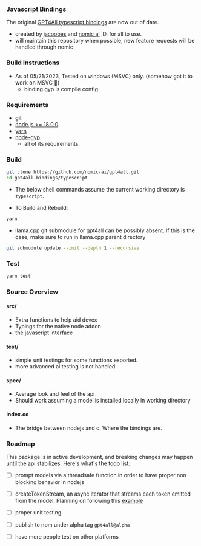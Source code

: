 ### Javascript Bindings
The original [GPT4All typescript bindings](https://github.com/nomic-ai/gpt4all-ts) are now out of date.

- created by [jacoobes](https://github.com/jacoobes) and [nomic ai](https://home.nomic.ai) :D, for all to use.
- will maintain this repository when possible, new feature requests will be handled through nomic

### Build Instructions

- As of 05/21/2023, Tested on windows (MSVC) only. (somehow got it to work on MSVC 🤯)
    - binding.gyp is compile config

### Requirements
- git
- [node.js >= 18.0.0](https://nodejs.org/en)
- [yarn](https://yarnpkg.com/)
- [node-gyp](https://github.com/nodejs/node-gyp)
    - all of its requirements.

### Build
```sh
git clone https://github.com/nomic-ai/gpt4all.git
cd gpt4all-bindings/typescript
```
- The below shell commands assume the current working directory is `typescript`.

- To Build and Rebuild: 
 ```sh
 yarn
 ```
 - llama.cpp git submodule for gpt4all can be possibly absent. If this is the case, make sure to run in llama.cpp parent directory
 ```sh
git submodule update --init --depth 1 --recursive
 ```
### Test
```sh
yarn test
```
### Source Overview

#### src/
- Extra functions to help aid devex
- Typings for the native node addon
- the javascript interface

#### test/
- simple unit testings for some functions exported.
- more advanced ai testing is not handled 

#### spec/
- Average look and feel of the api
- Should work assuming a model is installed locally in working directory

#### index.cc
- The bridge between nodejs and c. Where the bindings are.

### Roadmap
This package is in active development, and breaking changes may happen until the api stabilizes. Here's what's the todo list:

- [ ] prompt models via a threadsafe function in order to have proper non blocking behavior in nodejs
- [ ] createTokenStream, an async iterator that streams each token emitted from the model. Planning on following this [example](https://github.com/nodejs/node-addon-examples/tree/main/threadsafe-async-iterator)
- [ ] proper unit testing
- [ ] publish to npm under alpha tag `gpt4all@alpha`
- [ ] have more people test on other platforms

